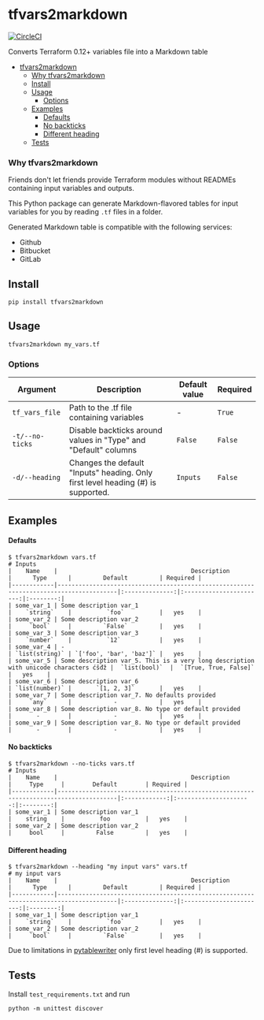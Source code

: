 # tfvars2markdown

[![CircleCI](https://circleci.com/gh/ivica-k/tfvars2markdown/tree/master.svg?style=svg)](https://circleci.com/gh/ivica-k/tfvars2markdown/tree/master)

Converts Terraform 0.12+ variables file into a Markdown table

- [tfvars2markdown](#tfvars2markdown)
    + [Why tfvars2markdown](#why-tfvars2markdown)
  * [Install](#install)
  * [Usage](#usage)
    + [Options](#options)
  * [Examples](#examples)
      - [Defaults](#defaults)
      - [No backticks](#no-backticks)
      - [Different heading](#different-heading)
  * [Tests](#tests)

### Why tfvars2markdown

Friends don't let friends provide Terraform modules without READMEs containing input variables and outputs.

This Python package can generate Markdown-flavored tables  for input variables for you by reading `.tf` files in a folder.

Generated Markdown table is compatible with the following services:
* Github
* Bitbucket
* GitLab

## Install
```
pip install tfvars2markdown
```

## Usage
```
tfvars2markdown my_vars.tf
```

### Options
| Argument         | Description                                                                      | Default value | Required |
|------------------|----------------------------------------------------------------------------------|---------------|----------|
| `tf_vars_file`   | Path to the .tf file containing variables                                        |       -       |  `True`  |
| `-t/--no-ticks`  | Disable backticks around values in "Type" and "Default" columns                  |    `False`    |  `False` |
| `-d/--heading`   | Changes the default "Inputs" heading. Only first level heading (#) is supported. |    `Inputs`   |  `False` |

## Examples

#### Defaults
```
$ tfvars2markdown vars.tf
# Inputs
|    Name    |                                      Description                                      |      Type      |         Default         | Required |
|------------|---------------------------------------------------------------------------------------|:--------------:|:-----------------------:|:--------:|
| some_var_1 | Some description var_1                                                                |    `string`    |          `foo`          |   yes    |
| some_var_2 | Some description var_2                                                                |     `bool`     |         `False`         |   yes    |
| some_var_3 | Some description var_3                                                                |    `number`    |          `12`           |   yes    |
| some_var_4 | -                                                                                     | `list(string)` | `['foo', 'bar', 'baz']` |   yes    |
| some_var_5 | Some description var_5. This is a very long description with unicode characters ćšđž |  `list(bool)`  |  `[True, True, False]`  |   yes    |
| some_var_6 | Some description var_6                                                                | `list(number)` |       `[1, 2, 3]`       |   yes    |
| some_var_7 | Some description var_7. No defaults provided                                          |     `any`      |            -            |   yes    |
| some_var_8 | Some description var_8. No type or default provided                                   |       -        |            -            |   yes    |
| some_var_9 | Some description var_8. No type or default provided                                   |       -        |            -            |   yes    |
```

#### No backticks
```
$ tfvars2markdown --no-ticks vars.tf
# Inputs
|    Name    |                                      Description                                      |     Type     |        Default        | Required |
|------------|---------------------------------------------------------------------------------------|:------------:|:---------------------:|:--------:|
| some_var_1 | Some description var_1                                                                |    string    |          foo          |   yes    |
| some_var_2 | Some description var_2                                                                |     bool     |         False         |   yes    |
```

#### Different heading
```
$ tfvars2markdown --heading "my input vars" vars.tf
# my input vars
|    Name    |                                      Description                                      |      Type      |         Default         | Required |
|------------|---------------------------------------------------------------------------------------|:--------------:|:-----------------------:|:--------:|
| some_var_1 | Some description var_1                                                                |    `string`    |          `foo`          |   yes    |
| some_var_2 | Some description var_2                                                                |     `bool`     |         `False`         |   yes    |
```

Due to limitations in [pytablewriter](https://github.com/thombashi/pytablewriter) only first level heading (#) is supported.

## Tests

Install `test_requirements.txt` and run

```
python -m unittest discover
```